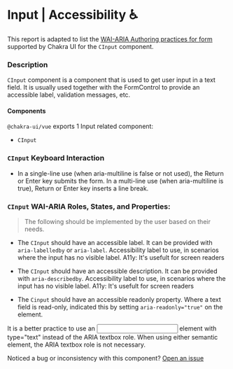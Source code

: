 # Input | Accessibility ♿️

This report is adapted to list the [WAI-ARIA Authoring practices for form](https://www.w3.org/TR/wai-aria-practices-1.2/#aria_lh_form) supported by Chakra UI for the `CInput` component.

### Description
`CInput` component is a component that is used to get user input in a text field. It is usually used together with the FormControl to provide an accessible label, validation messages, etc.


#### Components
`@chakra-ui/vue` exports 1 Input related component:
- `CInput`

### `CInput` Keyboard Interaction
- In a single-line use (when aria-multiline is false or not used), the Return or Enter key submits the form. In a multi-line use (when aria-multiline is true), Return or Enter key inserts a line break.

### `CInput` WAI-ARIA Roles, States, and Properties:

> The following should be implemented by the user  based on their needs.

- The `CInput` should have an accessible label. It can be provided with `aria-labelledby` or `aria-label`. Accessibility label to use, in scenarios where the input has no  visible label. A11y: It's usefult for screen readers

- The `CInput` should have an accessible description. It can be provided with `aria-describedby`. Accessibility label to use, in scenarios where the input has no visible label. A11y: It's usefult for screen readers

- The `Cinput` should have an accessible readonly property. Where a text field is read-only, indicated this by setting `aria-readonly="true"` on the element.

It is a better practice to use an <input> element with type="text" instead of the ARIA textbox role. When using either semantic element, the ARIA textbox role is not necessary. 

Noticed a bug or inconsistency with this component? [Open an issue](https://github.com/chakra-ui/chakra-ui-vue/issues/new/choose)